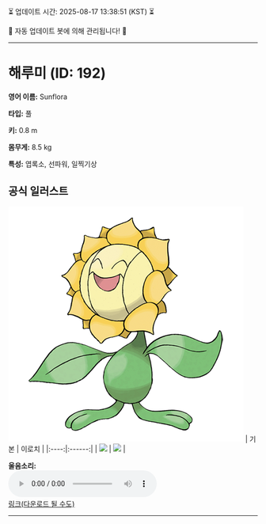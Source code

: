 
⏳ 업데이트 시간: 2025-08-17 13:38:51 (KST) ⏳

🤖 자동 업데이트 봇에 의해 관리됩니다! 🤖

---

# 해루미 (ID: 192)
**영어 이름:** Sunflora

**타입:** 풀

**키:** 0.8 m

**몸무게:** 8.5 kg

**특성:** 엽록소, 선파워, 일찍기상

## 공식 일러스트
![](https://raw.githubusercontent.com/PokeAPI/sprites/master/sprites/pokemon/other/official-artwork/192.png)
| 기본 | 이로치 |
|:----:|:------:|
| <img src="http://play.pokemonshowdown.com/sprites/ani/sunflora.gif" width="200"> | <img src="http://play.pokemonshowdown.com/sprites/ani-shiny/sunflora.gif" width="200"> |

**울음소리:**<br><audio controls src="https://raw.githubusercontent.com/PokeAPI/cries/main/cries/pokemon/latest/192.ogg"></audio><br> [링크(다운로드 될 수도)](https://raw.githubusercontent.com/PokeAPI/cries/main/cries/pokemon/latest/192.ogg)


---
